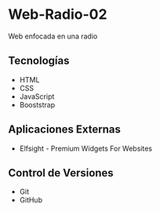 # Web-Radio-02
Web enfocada en una radio

## Tecnologías
+ HTML
+ CSS
+ JavaScript
+ Booststrap

## Aplicaciones Externas
+ Elfsight - Premium Widgets For Websites



## Control de Versiones
+ Git
+ GitHub
